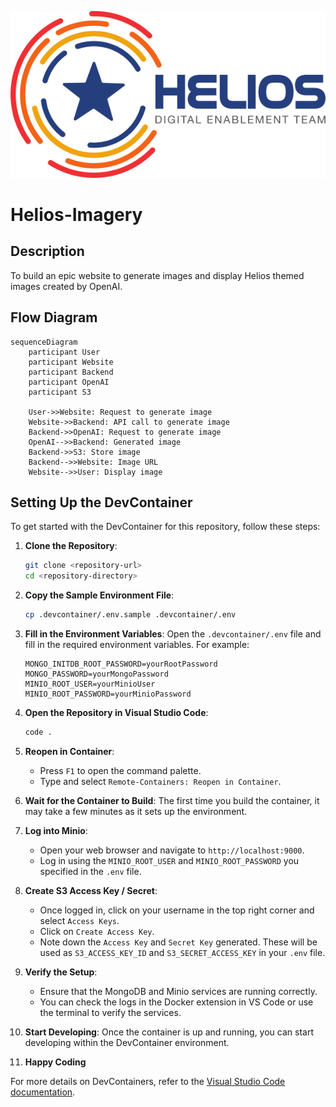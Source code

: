 ![Project Logo](./.github/Helios-logo.png)
# Helios-Imagery

## Description
To build an epic website to generate images and display Helios themed images created by OpenAI. 

## Flow Diagram

```mermaid
sequenceDiagram
    participant User
    participant Website
    participant Backend
    participant OpenAI
    participant S3

    User->>Website: Request to generate image
    Website->>Backend: API call to generate image
    Backend->>OpenAI: Request to generate image
    OpenAI-->>Backend: Generated image
    Backend->>S3: Store image
    Backend-->>Website: Image URL
    Website-->>User: Display image
```

## Setting Up the DevContainer

To get started with the DevContainer for this repository, follow these steps:

1. **Clone the Repository**:
    ```sh
    git clone <repository-url>
    cd <repository-directory>
    ```

2. **Copy the Sample Environment File**:
    ```sh
    cp .devcontainer/.env.sample .devcontainer/.env
    ```

3. **Fill in the Environment Variables**:
    Open the `.devcontainer/.env` file and fill in the required environment variables. For example:
    ```env
    MONGO_INITDB_ROOT_PASSWORD=yourRootPassword
    MONGO_PASSWORD=yourMongoPassword
    MINIO_ROOT_USER=yourMinioUser
    MINIO_ROOT_PASSWORD=yourMinioPassword
    ```

4. **Open the Repository in Visual Studio Code**:
    ```sh
    code .
    ```

5. **Reopen in Container**:
    - Press `F1` to open the command palette.
    - Type and select `Remote-Containers: Reopen in Container`.

6. **Wait for the Container to Build**:
    The first time you build the container, it may take a few minutes as it sets up the environment.

7. **Log into Minio**:
    - Open your web browser and navigate to `http://localhost:9000`.
    - Log in using the `MINIO_ROOT_USER` and `MINIO_ROOT_PASSWORD` you specified in the `.env` file.

8. **Create S3 Access Key / Secret**:
    - Once logged in, click on your username in the top right corner and select `Access Keys`.
    - Click on `Create Access Key`.
    - Note down the `Access Key` and `Secret Key` generated. These will be used as `S3_ACCESS_KEY_ID` and `S3_SECRET_ACCESS_KEY` in your `.env` file.

9. **Verify the Setup**:
    - Ensure that the MongoDB and Minio services are running correctly.
    - You can check the logs in the Docker extension in VS Code or use the terminal to verify the services.

10. **Start Developing**:
    Once the container is up and running, you can start developing within the DevContainer environment.

11. **Happy Coding**

For more details on DevContainers, refer to the [Visual Studio Code documentation](https://code.visualstudio.com/docs/remote/containers).